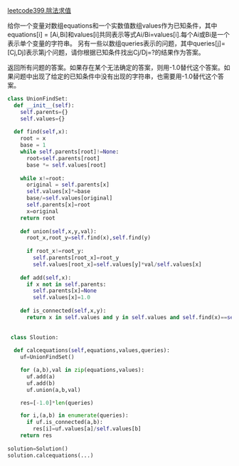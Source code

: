 [leetcode399.除法求值](https://leetcode-cn.com/problems/evaluate-division/)

给你一个变量对数组equations和一个实数值数组values作为已知条件，其中equations[i] = [Ai,Bi]和values[i]共同表示等式Ai/Bi=values[i].每个Ai或Bi是一个表示单个变量的字符串。
另有一些以数组queries表示的问题，其中queries[j]=[Cj,Dj]表示第j个问题，请你根据已知条件找出Cj/Dj=?的结果作为答案。

返回所有问题的答案。如果存在某个无法确定的答案，则用-1.0替代这个答案。如果问题中出现了给定的已知条件中没有出现的字符串，也需要用-1.0替代这个答案。

```python
class UnionFindSet:
  def __init__(self):
    self.parents={}
    self.values={}
    
  def find(self,x):
    root = x
    base = 1
    while self.parents[root]!=None:
      root=self.parents[root]
      base *= self.values[root]
    
    while x!=root:
      original = self.parents[x]
      self.values[x]*=base
      base/=self.values[original]
      self.parents[x]=root
      x=original
    return root
    
    def union(self,x,y,val):
      root_x,root_y=self.find(x),self.find(y)
      
      if root_x!=root_y:
        self.parents[root_x]=root_y
        self.values[root_x]=self.values[y]*val/self.values[x]
    
    def add(self,x):
      if x not in self.parents:
        self.parents[x]=None
        self.values[x]=1.0
    
    def is_connected(self,x,y):
      return x in self.values and y in self.values and self.find(x)==self.find(y)
 
 
 class Sloution:
 
  def calcequations(self,equations,values,queries):
    uf=UnionFindSet()

    for (a,b),val in zip(equations,values):
      uf.add(a)
      uf.add(b)
      uf.union(a,b,val)

    res=[-1.0]*len(queries)

    for i,(a,b) in enumerate(queries):
      if uf.is_connected(a,b):
        res[i]=uf.values[a]/self.values[b]
    return res
    
solution=Solution()
solution.calcequations(...)
```
